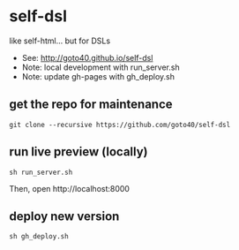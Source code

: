 # self-dsl
like self-html... but for DSLs

 * See: http://goto40.github.io/self-dsl 
 * Note: local development with run_server.sh
 * Note: update gh-pages with gh_deploy.sh
 
## get the repo for maintenance

    git clone --recursive https://github.com/goto40/self-dsl


## run live preview (locally)

    sh run_server.sh

Then, open http://localhost:8000
   

## deploy new version

    sh gh_deploy.sh


